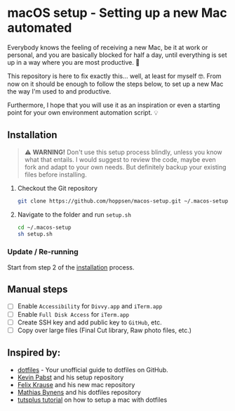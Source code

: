 # macOS setup - Setting up a new Mac automated

Everybody knows the feeling of receiving a new Mac, be it at work or personal, and you are basically blocked for half a day, until everything is set up in a way where you are most productive. :100:

This repository is here to fix exactly this... well, at least for myself :nerd_face:. From now on it should be enough to follow the steps below, to set up a new Mac the way I'm used to and productive.

Furthermore, I hope that you will use it as an inspiration or even a starting point for your own environment automation script. :bulb:

## Installation

> :warning: **WARNING!** Don't use this setup process blindly, unless you know what that entails. I would suggest to review the code, maybe even fork and adapt to your own needs. But definitely backup your existing files before installing.

1. Checkout the Git repository
    ```bash
    git clone https://github.com/hoppsen/macos-setup.git ~/.macos-setup
    ```
2. Navigate to the folder and run `setup.sh`
    ```bash
    cd ~/.macos-setup
    sh setup.sh
    ```

### Update / Re-running

Start from step 2 of the [installation](#installation) process.

## Manual steps

* [ ] Enable `Accessibility` for `Divvy.app` and `iTerm.app`
* [ ] Enable `Full Disk Access` for `iTerm.app`
* [ ] Create SSH key and add public key to `GitHub`, etc.
* [ ] Copy over large files (Final Cut library, Raw photo files, etc.)

## Inspired by:

* [dotfiles](http://dotfiles.github.io/) - Your unofficial guide to dotfiles on GitHub.
* [Kevin Pabst](https://github.com/kevinpapst/mac-os-setup) and his setup repository
* [Felix Krause](https://github.com/KrauseFx/new-mac) and his new mac repository
* [Mathias Bynens](https://github.com/mathiasbynens/dotfiles) and his dotfiles repository
* [tutsplus tutorial](http://net.tutsplus.com/tutorials/tools-and-tips/setting-up-a-mac-dev-machine-from-zero-to-hero-with-dotfiles/) on how to setup a mac with dotfiles